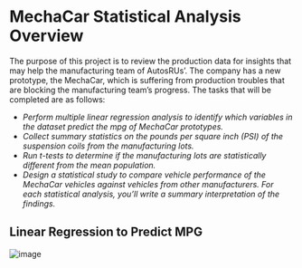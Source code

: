 # MechaCar Statistical Analysis Overview

The purpose of this project is to review the production data for insights that may help the manufacturing team of AutosRUs’. The company has a new prototype, the MechaCar, which is suffering from production troubles that are blocking the manufacturing team’s progress. The tasks that will be completed are as follows:

* _Perform multiple linear regression analysis to identify which variables in the dataset predict the mpg of MechaCar prototypes._
* _Collect summary statistics on the pounds per square inch (PSI) of the suspension coils from the manufacturing lots._
* _Run t-tests to determine if the manufacturing lots are statistically different from the mean population._
* _Design a statistical study to compare vehicle performance of the MechaCar vehicles against vehicles from other manufacturers. For each statistical analysis, you’ll write a summary interpretation of the findings._


## Linear Regression to Predict MPG

![image](https://user-images.githubusercontent.com/102786356/180636754-43f6d81e-7918-4953-bdad-21fd8833e89e.png)
